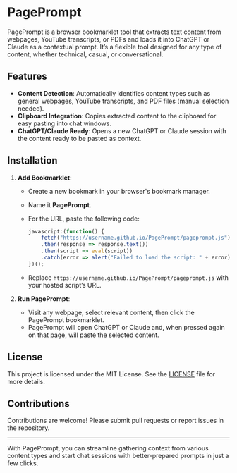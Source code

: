 # PagePrompt

PagePrompt is a browser bookmarklet tool that extracts text content from webpages, YouTube transcripts, or PDFs and loads it into ChatGPT or Claude as a contextual prompt. It’s a flexible tool designed for any type of content, whether technical, casual, or conversational.

## Features
- **Content Detection**: Automatically identifies content types such as general webpages, YouTube transcripts, and PDF files (manual selection needed).
- **Clipboard Integration**: Copies extracted content to the clipboard for easy pasting into chat windows.
- **ChatGPT/Claude Ready**: Opens a new ChatGPT or Claude session with the content ready to be pasted as context.

## Installation

1. **Add Bookmarklet**:
   - Create a new bookmark in your browser's bookmark manager.
   - Name it **PagePrompt**.
   - For the URL, paste the following code:

     ```javascript
     javascript:(function() {
         fetch("https://username.github.io/PagePrompt/pageprompt.js")
         .then(response => response.text())
         .then(script => eval(script))
         .catch(error => alert("Failed to load the script: " + error));
     })();
     ```
   - Replace `https://username.github.io/PagePrompt/pageprompt.js` with your hosted script’s URL.

2. **Run PagePrompt**:
   - Visit any webpage, select relevant content, then click the PagePrompt bookmarklet.
   - PagePrompt will open ChatGPT or Claude and, when pressed again on that page, will paste the selected content.

## License

This project is licensed under the MIT License. See the [LICENSE](LICENSE) file for more details.

## Contributions
Contributions are welcome! Please submit pull requests or report issues in the repository.

---

With PagePrompt, you can streamline gathering context from various content types and start chat sessions with better-prepared prompts in just a few clicks.
